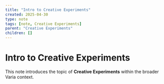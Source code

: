 ```yaml
---
title: "Intro to Creative Experiments"
created: 2025-04-30
type: note
tags: [note, Creative Experiments]
parent: "Creative Experiments"
children: []
---
```


# Intro to Creative Experiments

This note introduces the topic of **Creative Experiments** within the broader Varia context.
